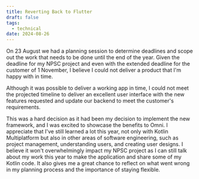 ```yaml
---
title: Reverting Back to Flutter
draft: false
tags:
  - technical
date: 2024-08-26
---
```

On 23 August we had a planning session to determine deadlines and scope out the work that needs to be done until the end of the year. Given the deadline for my NPSC project and even with the extended deadline for the customer of 1 November, I believe I could not deliver a product that I'm happy with in time. 

Although it was possible to deliver a working app in time, I could not meet the projected timeline to deliver an excellent user interface with the new features requested and update our backend to meet the customer's requirements. 

This was a hard decision as it had been my decision to implement the new framework, and I was excited to showcase the benefits to Omni. I appreciate that I've still learned a lot this year, not only with Kotlin Multiplatform but also in other areas of software engineering, such as project management, understanding users, and creating user designs. I believe it won't overwhelmingly impact my NPSC project as I can still talk about my work this year to make the application and share some of my Kotlin code. It also gives me a great chance to reflect on what went wrong in my planning process and the importance of staying flexible.